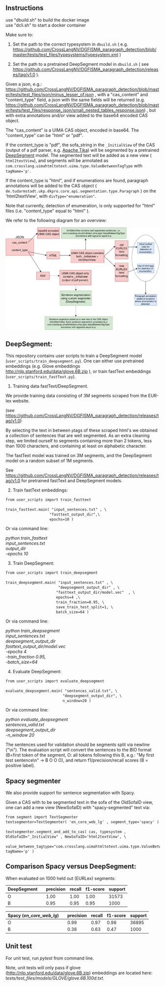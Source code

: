 
Instructions
------------

use "dbuild.sh" to build the docker image <br />
use "dcli.sh" to start a docker container

Make sure to:

1) Set the path to the correct typesystem in `dbuild.sh` ( e.g. https://github.com/CrossLangNV/DGFISMA_paragraph_detection/blob/master/tests/test_files/typesystems/typesystem.xml )

2) Set the path to a pretrained DeepSegment model in `dbuild.sh` ( see https://github.com/CrossLangNV/DGFISMA_paragraph_detection/releases/tag/v1.0 ).

Given a json, e.g.: https://github.com/CrossLangNV/DGFISMA_paragraph_detection/blob/master/tests/test_files/json/minus_lesser_of.json , with a "cas_content" and "content_type" field, a json with the same fields will be returned (e.g. https://github.com/CrossLangNV/DGFISMA_paragraph_detection/blob/master/tests/test_files/response_json/small_nested_tables_response.json) , but with extra annotations and/or view added to the base64 encoded CAS object. 

The "cas_content" is a UIMA CAS object, encoded in base64. The "content_type" can be "html" or "pdf". 

If the content_type is "pdf", the sofa_string in the `_InitialView` of the CAS (output of a pdf parser, e.g. [Apache Tika](https://tika.apache.org/0.7/parser.html)) will be segmented by a pretrained [DeepSegment](https://pypi.org/project/deepsegment/) model. The segmented text will be added as a new view ( `html2textView`), and segments will be annotated as `com.crosslang.uimahtmltotext.uima.type.ValueBetweenTagType` with `tagName='p'`.

If the content_type is "html", and if enumerations are found, paragraph annotations will be added to the CAS object ( `de.tudarmstadt.ukp.dkpro.core.api.segmentation.type.Paragraph` ) on the 'html2textView', with `divType="enumeration"`.

Note that currently, detection of enumeration, is only supported for "html" files (i.e. "content_type" equal to "html" ). 

We refer to the following diagram for an overview:

![overview](https://github.com/CrossLangNV/DGFISMA_paragraph_detection/blob/master/tests/test_files/images/par_detect.png?raw=true)

## DeepSegment:

This repository contains user scripts to train a DeepSegment model (`user_scripts/train_deepsegment.py`). One can either use pretrained embeddings (e.g. Glove embeddings http://nlp.stanford.edu/data/glove.6B.zip ), or train fastText embeddings (`user_scripts/train_fastText.py`).


1) Training data fastText/DeepSegment. 

We provide training data consisting of 3M segments scraped from the EUR-lex website. 

(see https://github.com/CrossLangNV/DGFISMA_paragraph_detection/releases/tag/v1.0)

By selecting the text in between `p`tags of these scraped html's we obtained a collection of sentences that are well segmented. As an extra cleaning step, we limited ourself to segments containing more than 2 tokens, less than 1000 characters, and containing at least on alphabetic character.

The fastText model was trained on 3M segments, and the DeepSegment model on a random subset of 1M segments. 

See https://github.com/CrossLangNV/DGFISMA_paragraph_detection/releases/tag/v1.0 for pretrained fastText and DeepSegment models.


2) Train fastText embeddings:

```
from user_scripts import train_fasttext

train_fasttext.main( "input_sentences.txt" , \
                    "fasttext_output_dir",\
                    epochs=10 )
```

Or via command line:

*python train_fasttext \
input_sentences.txt \
output_dir \
-epochs 10*

3) Train DeepSegment:

```
from user_scripts import train_deepsegment

train_deepsegment.main( "input_sentences.txt" , \
                        "deepsegment_output_dir" , \
                       "fasttext_output_dir/model.vec"  , \
                       epochs=4 ,\
                       train_fraction=0.95, \
                       save_train_test_split=1, \
                       batch_size=64 )
```

Or via command line:

*python train_deepsegment \
input_sentences.txt \
deepsegment_output_dir \
fasttext_output_dir/model.vec \
-epochs 4 \
-train_fraction 0.95, \
-batch_size=64*

4) Evaluate DeepSegment:

```
from user_scripts import evaluate_deepsegment

evaluate_deepsegment.main( "sentences_valid.txt", \
                          "deepsegment_output_dir", \
                          n_window=20 )
```
                
Or via command line:

*python evaluate_deepsegment \
sentences_valid.txt \
deepsegment_output_dir \
-n_window 20*

The sentences used for validation should be segments split via newline ("\n"). The evaluation script will convert the sentences to the BIO format (B=first token of the segment, O: all tokens following this B, e.g.: "My first test sentence\n" -> B O O O), and return f1/precision/recall scores (B = positive label).

## Spacy segmenter

We also provide support for sentence segmentation with Spacy.

Given a CAS with to be segmented text in the sofa of the OldSofaID view, one can add a new view (NewSofaID) with "spacy-segmented" text via:

```
from segment import TextSegmenter
textsegmenter=TextSegmenter( 'en_core_web_lg' , segment_type='spacy' )

textsegmenter.segment_and_add_to_cas( cas, typesystem , OldSofaID="_InitialView" , NewSofaID='html2textView', \
                              value_between_tagtype="com.crosslang.uimahtmltotext.uima.type.ValueBetweenTagType", tagName='p' )
```

## Comparison Spacy versus DeepSegment:

When evaluated on 1000 held out (EURLex) segments:


DeepSegment |  | precision | recall | f1-score | support |
--- | --- | --- | --- |--- |--- |
O | | 1.00 | 1.00 | 1.00 | 31573 | 
B | | 0.95 | 0.95 | 0.95 | 1000 | 


Spacy (*en_core_web_lg*) |  | precision | recall | f1-score | support |
--- | --- | --- | --- |--- |--- |
O | | 0.99 | 0.97 | 0.98 | 36895 | 
B | | 0.38 | 0.63 | 0.47 | 1000 | 


## Unit test

For unit test, run *pytest* from command line. 

Note, unit tests will only pass if glove (http://nlp.stanford.edu/data/glove.6B.zip) embeddings are located here: *tests/test_files/models/GLOVE/glove.6B.100d.txt*. 
